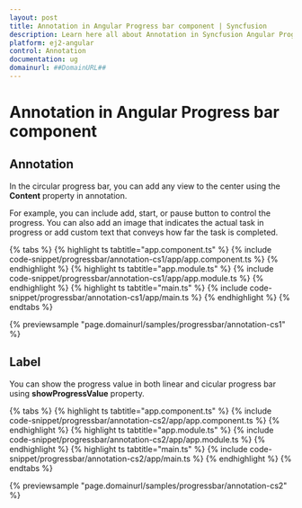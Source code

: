 ```yaml
---
layout: post
title: Annotation in Angular Progress bar component | Syncfusion
description: Learn here all about Annotation in Syncfusion Angular Progress bar component of Syncfusion Essential JS 2 and more.
platform: ej2-angular
control: Annotation 
documentation: ug
domainurl: ##DomainURL##
---
```

# Annotation in Angular Progress bar component

## Annotation

In the circular progress bar, you can add any view to the center using the **Content** property in annotation.

For example, you can include add, start, or pause button to control the progress. You can also add an image that indicates the actual task in progress or add custom text that conveys how far the task is completed.

{% tabs %}
{% highlight ts tabtitle="app.component.ts" %}
{% include code-snippet/progressbar/annotation-cs1/app/app.component.ts %}
{% endhighlight %}
{% highlight ts tabtitle="app.module.ts" %}
{% include code-snippet/progressbar/annotation-cs1/app/app.module.ts %}
{% endhighlight %}
{% highlight ts tabtitle="main.ts" %}
{% include code-snippet/progressbar/annotation-cs1/app/main.ts %}
{% endhighlight %}
{% endtabs %}
  
{% previewsample "page.domainurl/samples/progressbar/annotation-cs1" %}

## Label

You can show the progress value in both linear and cicular progress bar using **showProgressValue** property.

{% tabs %}
{% highlight ts tabtitle="app.component.ts" %}
{% include code-snippet/progressbar/annotation-cs2/app/app.component.ts %}
{% endhighlight %}
{% highlight ts tabtitle="app.module.ts" %}
{% include code-snippet/progressbar/annotation-cs2/app/app.module.ts %}
{% endhighlight %}
{% highlight ts tabtitle="main.ts" %}
{% include code-snippet/progressbar/annotation-cs2/app/main.ts %}
{% endhighlight %}
{% endtabs %}
  
{% previewsample "page.domainurl/samples/progressbar/annotation-cs2" %}